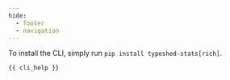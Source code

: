 ```yaml
---
hide:
  - footer
  - navigation
---
```


To install the CLI, simply run `pip install typeshed-stats[rich]`.

```console
{{ cli_help }}
```
